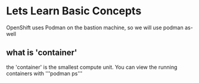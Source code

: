 # Lets Learn Basic Concepts

OpenShift uses Podman on the bastion machine, so we will use podman as-well 

## what is 'container'

the 'container' is the smallest compute unit.
You can view the running containers with '''podman ps''' 

